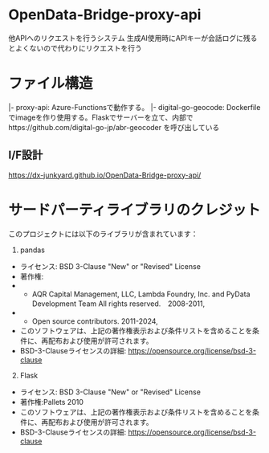 # OpenData-Bridge-proxy-api
他APIへのリクエストを行うシステム
生成AI使用時にAPIキーが会話ログに残るとよくないので代わりにリクエストを行う

# ファイル構造
|- proxy-api: Azure-Functionsで動作する。
|- digital-go-geocode: Dockerfileでimageを作り使用する。Flaskでサーバーを立て、内部でhttps://github.com/digital-go-jp/abr-geocoder を呼び出している

## I/F設計
https://dx-junkyard.github.io/OpenData-Bridge-proxy-api/

# サードパーティライブラリのクレジット
このプロジェクトには以下のライブラリが含まれています：
1. pandas
- ライセンス: BSD 3-Clause "New" or "Revised" License
- 著作権:
- - AQR Capital Management, LLC, Lambda Foundry, Inc. and PyData Development Team
All rights reserved.　2008-2011,
- - Open source contributors. 2011-2024,
- このソフトウェアは、上記の著作権表示および条件リストを含めることを条件に、再配布および使用が許可されます。
- BSD-3-Clauseライセンスの詳細: https://opensource.org/license/bsd-3-clause
2. Flask
- ライセンス: BSD 3-Clause "New" or "Revised" License
- 著作権:Pallets 2010 
- このソフトウェアは、上記の著作権表示および条件リストを含めることを条件に、再配布および使用が許可されます。
- BSD-3-Clauseライセンスの詳細: https://opensource.org/license/bsd-3-clause
